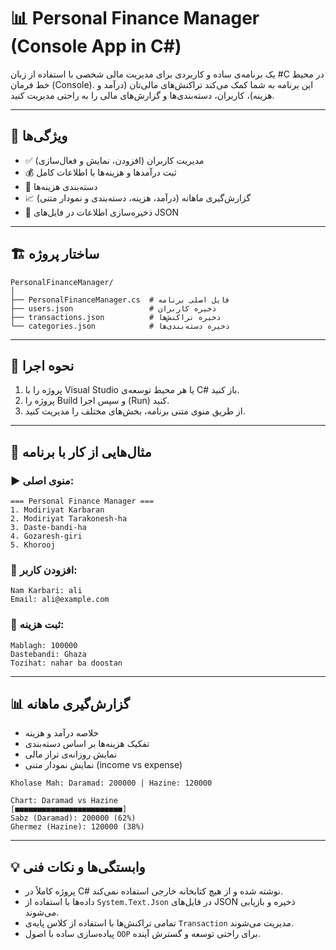 
# 📊 Personal Finance Manager (Console App in C#)

یک برنامه‌ی ساده و کاربردی برای مدیریت مالی شخصی با استفاده از زبان #C در محیط خط فرمان (Console). این برنامه به شما کمک می‌کند تراکنش‌های مالی‌تان (درآمد و هزینه)، کاربران، دسته‌بندی‌ها و گزارش‌های مالی را به راحتی مدیریت کنید.

---

## 🧩 ویژگی‌ها

- ✅ مدیریت کاربران (افزودن، نمایش و فعال‌سازی)
- 💰 ثبت درآمدها و هزینه‌ها با اطلاعات کامل
- 📁 دسته‌بندی هزینه‌ها
- 📈 گزارش‌گیری ماهانه (درآمد، هزینه، دسته‌بندی و نمودار متنی)
- 💾 ذخیره‌سازی اطلاعات در فایل‌های JSON

---

## 🏗 ساختار پروژه

```
PersonalFinanceManager/
│
├── PersonalFinanceManager.cs  # فایل اصلی برنامه
├── users.json                 # ذخیره کاربران
├── transactions.json          # ذخیره تراکنش‌ها
└── categories.json            # ذخیره دسته‌بندی‌ها
```

---

## 🚀 نحوه اجرا

1. پروژه را با Visual Studio یا هر محیط توسعه‌ی C# باز کنید.
2. پروژه را Build و سپس اجرا (Run) کنید.
3. از طریق منوی متنی برنامه، بخش‌های مختلف را مدیریت کنید.

---

## 🧪 مثال‌هایی از کار با برنامه

### ▶️ منوی اصلی:
```
=== Personal Finance Manager ===
1. Modiriyat Karbaran
2. Modiriyat Tarakonesh-ha
3. Daste-bandi-ha
4. Gozaresh-giri
5. Khorooj
```

### 💼 افزودن کاربر:
```
Nam Karbari: ali
Email: ali@example.com
```

### 💸 ثبت هزینه:
```
Mablagh: 100000
Dastebandi: Ghaza
Tozihat: nahar ba doostan
```

---

## 📊 گزارش‌گیری ماهانه

- خلاصه درآمد و هزینه
- تفکیک هزینه‌ها بر اساس دسته‌بندی
- نمایش روزانه‌ی تراز مالی
- نمایش نمودار متنی (income vs expense)

```
Kholase Mah: Daramad: 200000 | Hazine: 120000

Chart: Daramad vs Hazine
[■■■■■■■■■■■■■■■■■■■■■■■■]  
Sabz (Daramad): 200000 (62%)  
Ghermez (Hazine): 120000 (38%)
```

---

## 💡 وابستگی‌ها و نکات فنی

- پروژه کاملاً در C# نوشته شده و از هیچ کتابخانه خارجی استفاده نمی‌کند.
- داده‌ها با استفاده از `System.Text.Json` در فایل‌های JSON ذخیره و بازیابی می‌شوند.
- تمامی تراکنش‌ها با استفاده از کلاس پایه‌ی `Transaction` مدیریت می‌شوند.
- پیاده‌سازی ساده با اصول `OOP` برای راحتی توسعه و گسترش آینده.
